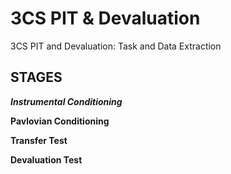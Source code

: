 # 3CS PIT & Devaluation
3CS PIT and Devaluation: Task and Data Extraction


## STAGES

_**Instrumental Conditioning**_

__**Pavlovian Conditioning**__

__**Transfer Test**__

__**Devaluation Test**__
